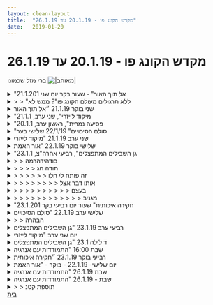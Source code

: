 ```yaml
---
layout: clean-layout
title:  "מקדש הקונג פו - 20.1.19 עד 26.1.19"
date:   2019-01-20
---
```

# מקדש הקונג פו - 20.1.19 עד 26.1.19 
ברי מזל שכמונו <img src="http://www.timg.co.il/tapuzForum/images/Emo99.gif" alt="|מאוהב|">

<details>
                    <summary>"אל תוך האור" - שעור בקר יום שני 21.1.201</summary>
                    שעת הגעה לנק&#39; המפגש: 6:30 – שעת סיום השיעור שלי: 7:55<br> מש&#39;: יואב, אינגריד, עומר (?) ועינב – מנחים: יואב, אינגריד<br> <br> הדגש האישי שלי לשיעור שלי: ליצור צלילות ובהירות, תוך רוגע ושלווה, נוכחות וערנות ושמחה.<br> <br> מיד עם הגעתי לנק&#39; המפגש, יואב, שכבר ישב שם, הנחה אותי להתחיל את השיעור שלי בעצמי. התחלתי במדיטציה קצרה בישיבה בעיניים עצומות, שם הגיע אלי המסר על הדגש שלי לשיעור זה.<br> לאחר מכן עברתי לעבודה גופנית עם תנועות קטנות ועדינות – אחרי יותר משבועיים כמעט ללא כל תרגול פיזי ולאחר התאוששות משפעת וסינוסיטיס. זה הרגיש נעים מאוד.<br> בעררך בשעה 6:40 (הערכה) יואב עבר לצד השני של הצומת כדי לאסוף את עומר (?) ועינב שבינתיים הגיעו והמתינו שם.<br> לאחר שחזר יחד איתם, הוא הכיר בינינו והנחה אותנו לעבור למקום השיעור תוך תשומת לב לגוף. בדרך עצרנו לשיתוף קצר.<br> התמקמנו בגן דובנוב והתחלנו בתרגילים פיזיים – דילוגים, חצי סיבוב וסיבוב שלם סביב עצמנו, כפיפות בטן, שכיבות סמיכה, מעברים משכיבה לעמידה, עם ובלי ידיים, ועוד. בזמן שכיבות הסמיכה ותרגילים אחרים שהצוואר מעורב בהם פתאום עוררו ב פחד גדול. התבוננתי בפחדים והבנתי, לאחר שנרגעתי, שעלי פשוט להיות בקשב רב מאוד ושזה משנה לגמרי את אופן ביצוע התרגילים למיניהם – בעבר נטיתי &quot;להתאבד על המשימה&quot; ויהי מה – וכיום המצב הזה איננו אופציה יותר. הצלחתי להשתחרר מהפחד הגדול ולעבור לאופן תרגול עם תשומת לב מרבית לגוף, ביחוד לצוואר. זה מרגיש קצת כמו להתחיל מחדש. <br> בסביבות השעה 7:20 יואב הנחה אותי להמשיך להנחות את השיעור שלי ושל עומר עד תומו, ללא תרגולים מעולם הקונג פו, ללא עבודה בזוגות, ללא עבודה פנימית. הנחיות אלה נראו לי תחילה מאתגרות במידת מה. <br> מתוך השיחה בין עינב לעומר הבנתי לראשונה שהם ככל הנראה זוג. <br> <br> לאחר שיואב הלך עם עינב למקום אחר, הרגשתי לרגע מאותגרת בעמידה במגבלות של יואב, אבל אז נזכרתי שזו רק תחושה ולא עובדה, כי אין לי כל קושי להנחות לפעילות פיזית.<br> עבדנו מעט על גמישות, תנועה עדינה בכל חלקי הגוף (למעט סיבובי ראש, שכרגע מעט מפחידים אותי בשל מצב הצוואר שלי), עמידה על רגל אחת, מתיחות – גם בעמידה וגם בישיבה על הקרקע. בתרגילי הגמישות השתדלתי במיוחד לדייק בהנחיות שלי כיוון שראיתי שתרגילים מסוימים שקלים עבורי נראים מאתגרים עובו עומר – דייקתי במובן שזה היה אמור לאפשר לו להתארגן בתוך גבולות התרגיל כך שהוא יוכל למצוא דרך לבצע אותו.<br> <br> חוויית ההנחיה של תלמיד מתחיל הייתה מרגשת ומפעימה, במובן מסוים – לראשונה מזה זמן רב חוויתי מקרוב תלמיד בשלב מאוד התחלתי של לימודי הקונג פו וזה הזכיר לי את ההתחלה שלי – שכבר קצת שכחתי. ריגש אותי לראות איזו דרך ארוכה עשיתי מאז, למרות שאני עדיין בשלב התחלתי למדי של הלימודים שלי. ראיתי גם כמה עוד יש לי ללמוד כדי להשתפר בהנחיית תלמידים מתחילים – זיהיתי תגובה של התלהבות יתר בסיטואציה שבה עומד מולי אדם שאין לו כל קני מידה כדי להעריך את הנחייתי, לעומת הנחיית תלמידים אחרים. זה לרגעים יצר תחושה של &quot;לעוף בוואקום&quot;, חווייה של מעין העדר גבולות שבו אני נוטה לפעמים לאבד את הבהירות לגבי הדרך שבחרתי לצעוד בה בתרגול. זוהי נקודה שהייתי רוצה להתקדם בה כי אני מזהה שהיא כובלת אותי בהתפתחות הכללית שלי. אולי זהו מקור האינרציה והפחד מעשייה שאני פוגשת מדי פעם.<br> <br> סיימתי את השיעור בשעה 7:55 כשהרגשתי ש&quot;נגמרים&quot; לי התרגילים בתוך המגבלות שקיבלתי להנחיה; השעה גם התאימה לי מאוד כדי להגיע בנחת לעבודה בתוך מגבלות הזמן של אותו יום (נקבעה לי ישביה בשעה 9:30).<br> נהניתי מאוד מהשיעור.
                  </details><details>
                    <summary>> > "ללא תרגולים מעולם הקונג פו"? ממש לא</summary>
                    <b>רק</b> תרגולים מעולם הקונג פו.<br> אולי בלי תרגולים מעולם אמנות הלחימה... <img src="http://www.timg.co.il/tapuzForum/images/Emo13.gif" alt=":-)"><br><br><table width='70%' cellpadding='0' cellspacing='0' bgcolor='#C6C7C6'><tr><td height='1'></td></tr></table><br><b>מדברים על מדיטציה:</b> <a href="http://forums.tapuz.co.il/meditation" target="_blank">http://forums.tapuz.co.il/meditation</a><br/><br/>לומדים את אמנות המדיטציה: <a href="http://www.ThePracticalMeditation.com" target="_blank" rel=nofollow>www.ThePracticalMeditation.com</a><br/>לומדים את אמנות היכולת: <a href="http://www.MagicalChanging.com" target="_blank" rel=nofollow>www.MagicalChanging.com</a>
                  </details><details>
                    <summary>שני בוקר 21.1.19 ״אל תוך האור</summary>
                    שעת הגעה 06:20<br> קיבלתי הנחיות מפורטות. עובר עליהן שוב, מוודא שאני זוכר. תנועה שגורמת לי לחימום. ישיבה והתבוננות. תוהה לעצמי אם כל המשתתפים יגיעו. אינגריד מצטרפת ואני מצרף אותה לשיעור, תוך עבודה חופשית. ובהמשך נועם ועינב.<br> 06:44 שינוי מיקום גינת דובנוב. תחושת גוף מיטיבה. עצירה לבדיקה עם עצמנו באיזו רמה אפשרנו לעצמנו לבצע. מזהה שאני בשלוש. שמח על הפורמט, (כולל העובדה שאני בתור מנחה) רואה שהוא מסייע לי במובנים מסוימים לחזור ליסודות. נחמד. <br> עבודה תנועתית וחיזוק של הגוף באיזור גינת השעשועים, נעים, מחמם. מנסה לודא שאני לא ״בורח״ לשאר המשתתפים. רואה שעינב לא לגמרי איתנו. <br> מציץ בשעון ורואה שחלפה כמעט חצי שעה 07:13. מעביר לאינגריד את ההנחיות להמשך השיעור שלה ושל נועם. (פרח מזכרוני החלק הנחמד של לדמיין את זה קודם, רק אחרי שסיימתי להעביר לאינגריד את ההנחיות נזכרתי בזה)<br> שינוי מיקום עם עינב לגינת אריסון. הליכה נינוחה. עבודה על תנועות. פורמה ראשונה ופרשנות אישית של כל אחד מאיתנו על התנועות. הפסקת שירותים.<br> שיחה חופשית עם עינב על קולות פנימיים. עלה מתוכי תרגיל חביב של רב שיח עם כמה דוברים פנימיים. כל אחד עם השקפת עולם וגישה שונה. היתה שיחה מעניינת ומקדמת (עבורי ואני מקווה שגם עבור עינב)<br> סיום השיעור שלה בשעה 08:14<br> המשך עבודה בגינה. סן סואן בשמש הנעימה ולאחר מכן מדיטציה מיטיבה. סיום שיעור 08:28
                  </details><details>
                    <summary>"מיקוד לייזרי", שני ערב, 21.1.1</summary>
                    הגעה ב19:25.<br> תחילת שיעור מתישהו סביב 20:00.<br> סיום שיעור מתישהו סביב 22:00.<br> <br> משחקים חביבים למדי שאסא מנחה. אני עם ריב. אסא עם נדב.<br> <br> מדיטציה בה שמנו לב למרחב.<br> <br> בתחילת השיעור הייתי במצב כזה של אין לי ממש כוח. אז נענתי להנחיות (שכללו תנועות) ועדיין נשארתי נאמן לעצמי. ניסיתי ללמוד ותוך כדי לתת מקום לחלק בי שלא ממש רוצה לעשות מה שאומרים לו.<br> <br> יצא לי סיכום מתומצת. אני גם מרגיש שהשיעור הזה שלי היה קצת מוזר יחסית לזמן האחרון.
                  </details><details>
                    <summary>"פסיעה נמרית", ראשון ערב, 20.1.1</summary>
                    התחלתי את השיעור שלי ב-19:30. נכחו: בועז, בעז, דרור, יניב וריב.<br> <br> כמה מהעבודות שהיו בו:<br> <br> הליכה למיקום חדש כגוף אחד, אף אחד לא מוביל ואף אחד לא נגרר. מנסים להגיע למקום המואר/מתאים ביותר לעבור בו את המשך השיעור, ללא תקשורת מילולית בעניין.<br> באופן דומה מתחילים ביצירה של המשך השיעור, במשותף.<br> תרגול תנועתי עם מספר מצפנים שמנחים אותנו, ביניהם הנאה והקשבה לגוף (?).<br> <br> קרב רגליים מתחת גובה מתניים, אחד צופה מהצד וכל אחד יכול להגיד &#39;עבור&#39; ולשנות את החלוקה.<br> עבודת ידיים בזוגות. אחד עם כפפות ואחד בלי, בכל זוג.<br> קרב סימונים מלא, ללא כפפות. אופציה לעצור ולתת טיפים לאחרים. בשלב מסוים עלה בי תסכול וכאב רגשי שהשפיע על ההתנהלות שלי בהמשך השיעור.<br> <br> תרגולים שונים הקשורים במבנים:<br> בזוגות - אחד עומד בתנוחה קרבית כלשהי, הפרטנר מסמן עליו 20 סימונים בכל סבב, והראשון מנסה להתגונן. ואז מחליפים תפקידים.<br> בזוג ושלשה, אחד יוצר מבנה לחימתי כלשהו, האחרים מנסים להוציא אותו מהמבנה.<br> שיתופים על מבנים בחיים שתומכים בנו ומחזקים אותנו.<br> השיעור הוא גם מבנה, יש בו שלבים שונים, שכל אחד מהם מרגיש שונה. לנסות לשדרג את החלק הנוכחי של השיעור.<br> <br> עבודה חופשית עד סיום עצמאי של השיעור:<br> תרגילי גמישות<br> שיתוף/היעזרות בריב לגבי עניין מסויים שמעסיק אותי.<br> מדיטציה לסגירת השיעור שלי.<br> <br> סיום בערך ב22:10<br>
                  </details><details>
                    <summary>"סולם הסיכויים" 22/1/19 שלישי בער</summary>
                    התחלת אימון בחימום עדין <br> הנחיה לעצמי וליובל , ובהמשך ירון&nbsp;&nbsp;הצטרף <br> מוקד ההנחיות חיבור של הגוף לקרקע דרך כפות הרגליים<br> הליכה והתבוננות בהליכה ובחיבור לקרקע , תחילה חופשית, אחכ דרך הליכות קונג פו (ראשונה ושניה)<br> דחיפות - חיבור לקרקע בזמן הדחיפה, טכניקות דחיפה .<br> הליכה והתבוננות בהליכה ובחיבור לקרקע<br> בעיטות באוויר (כמו מספרת) והתבוננות בחיבור ובניתוק מהקרקע .<br> טכניקה הכוללת צעד והסטה . <br> טכניקות הכוללות צעד הסטה וחבטה <br> סיום בעבודה פנימית עם התבוננות בגוף ובחיבור לקרקע ברגעים שונים ביום. <br> <br> שיחה עם בן על ההדרכה משך האימון.<br> עד כמה לכוון את עצמי ... כמה להתערב וכמה להיות נינוח. <br> <br>
                  </details><details>
                    <summary>שני ערב 21.1.19 "מיקוד לייזרי</summary>
                    בשיעור: ריב, נדב, ישי, אסא, מיכל ושיר. עבודה בעיקר עם ריב וישי ונדב.<br> הגעה באיחור. אינני בטוח בדיוק באיזו שעה. אולי רבע לשמונה? מיד נאספתי על ידי ריב לתוך העבודה.&nbsp;&nbsp;<br> <br> האוויר כחומר<br> עבודה בזוגות. סידרה של עבודות מתחלפות. פיזיות, רגשיות, מילוליות, תנועתיות. <br> לנסות לגעת ולא להינגע בחלקים שונים של הגוף. כן לא שחור לבן. חיקוי תנועתי. שולט ונשלט.<br> <br> להתרחב. כמו להינמס אל תוך עצמי.<br> נאמנות למתפתח - מה אני מעדיף על פני מה?<br> ליישם כוונה בוגרת על דברים<br> השער הפנימי - הותרת עקבות כמו נמלה שמותירה עקבות בחול. צעד אחר צעד. היכולת לעשות לבד, ללמוד לבד. היכולת לקבל עזרה ולהשתמש בה. <br> הכוונה להשתנות בעזרת הדברים. כך שבסופו של השיעור, או בימים שאחריו, אינני אותו אדם שהגיע אליו. <br> <br> התבוננות - <br> איחור חריג ומשונה. בדיוק כשעלה לאחרונה הנושא של הרמטיות. <br> העניין של כוונה בוגרת ממש משנה דברים. כוונה בוגרת זו כותרת שיכולה להיות מעט מטעה. מדובר על היכולת לקחת אחריות נינוחה על משהו. כמו נגר שניגש לבנות כיסא. כמו כשאני בונה אתר בשביל לקוח. משהו שלוקח בחשבון את הזמן, האתגרים, ההתנגדות וכן הלאה ונערך לדאוג לכך שהדבר יקרה.<br> עניין השער בפנימי עדיין לא כל כך צלול עבורי.<br> <br> סיום השיעור בסביבות 22:30<br> היה מצויין. תודה!!
                  </details><details>
                    <summary>שלישי בוקר 22.1.19 "אור האמת</summary>
                    במיני סטודיו, עם ליעוז<br> תחילת השיעור שלי בעשרה לתשע<br> <br> 3 עבודות ראויות לציון.<br> הקדשת השיעור, לא משנה מה יהיה בו, לשדרוג ההתנהלות ביום יום והקונג פו שלנו. כמו פעימה קסומה שמסדרת דברים ומכניסה בהם הרמוניה גבוהה יותר.<br> כעשרים דקות של עבודת ידיים מהירה בזוגות, במטרה בין היתר לשפר את הנשימה. הראייה נפתחת. נעים מאוד. מאתגר בדיוק במידה הנכונה. <br> שיפור הפורמות שלנו, בתורות מדריכים את השני. מחזיקים את המטרה של אמן פורמות משובח. <br> <br> התבוננות נוספת - <br> מעומעם לי מה שעשיתי לפני שליעוז הגיע. אינני זוכר זאת היטב. עבדתי על אגרוף ארוך, עשיתי מדיטציות ממשפחת ה-4. <br> חלק מההנחיות היו יכולות לקבל יותר קשב. קסמה לי מאוד הפעימה הקסומה שהרגשתי כאשר התבוננתי על השיעור הזה לראשונה, בעקות מייל הבדיקה. והדימוי/הרגשה הזה/זו הפכו למצפן העיקרי שלי עבורו. במיוחד שתי שורות: <br> <br> 1. כאשר ליעוז יגיע, הוא יצטרף ויעזור בכך לאסא.<br> 2. המשימה העיקרית של שניכם היא לשפר את תנועתכם בחצר הפנימית של מקדש הקונג פו.<br> <br> שני הדברים הללו אמנם קרו. אולם לא באופן שהן, ובמיוחד השנייה, קיבלו מעמד של כוכב הצפון של השיעור. <br> <br> שיעור מעולה, תודה!!<br> הסתיים בשעה 11 וחמישה.
                  </details><details>
                    <summary>"גן השבילים המתפצלים", רביעי אחרה"צ, 23.1.1</summary>
                    הגעתי ב16:20 לנקודת המפגש.<br> עשיתי כל מיני תרגילים פיזיים ופנימיים. זכור לי שהיה לי נעים.<br> בן הגיע ושאל אותי מתי השיעור שלי יתחיל. עניתי שהוא כבר התחיל. השיחה על זה גרמה לי לתהות קצת לגבי זה, אולי הוא לא התחיל? איך יודעים?<br> <br> בן התחיל ללמד אותי את הפורמה שנקראת חמשת החיות (זה אחד השמות שלה). למדתי את 9 התנועות הראשונות מבין 18 התנועות.<br> זה היה כיף. ועוד כל מיני תחושות.<br> <br> קרן גם הייתה ולמדה גם חלק מהפורמה.<br> <br> אחר כך בן מדבר על מקור הקונגפו שאנחנו לומדים. או האגדה לגביו. מסופר על מנזר בסין שאליו הגיע אחד בודהי דאהרמה (לא יודע אם כך כותבים את שמו), היה זה מנזר בשם מנזר שאולין. הם שמו לב שתוך כדי העבודה הפנימית הם נרדמים, והוא פיתח שיטה שתעזור לשמור על ערנות תוך כדי התרגול. מתוך כך התפתחו כמה אמנויות: 1. אמנות היצירה\המצאה\יכולת, 2. אמנות התנועה, הריפוי והבריאות, ו-3. אמנות הלחימה. <br> ככה כרגע בחרתי לנסח את מה שזכור לי ממה שבן אמר.<br> <br> אחר כך זמן חופשי לי ולקרן להתעסק עם מה שבא לנו ממה שלמדנו בקונגפו עד היום.<br> בתחילת הזמן הזה חוויתי שליליות\גוף כאב, אז החלטתי להתעסק עם זה קצת. בעיקר שמתי לב ונתתי לזה רשות להיות.<br> אחר כך החלטתי לעשות מעשה, והזמנתי את קרן לעבודה משותפת, החלטה שהתגלתה כטובה.<br> אני וקרן עושים תרגילי זוגות, תוך כדי העבודה הזאת אני נזכר לעיתים להציב לעצמי מטרה. דוגמה למטרה כזאת שהצבתי הייתה להיות קשוב לעצמי\לגוף שלי תוך כדי הקשב לקרן.<br> <br> אני וקרן מציגים זה לזה את מה שלמדנו עד עתה מהפורמה &quot;חמשת החיות&quot;.<br> אחר כך עושים ברכה לסיום השיעור. (הראתי לה את מה שאני יודע מהברכה).<br> <br> סיום רשמי ב19:04.
                  </details><details>
                    <summary>> > בודהידהרמה</summary>
                    <a href=https://he.wikipedia.org/wiki/%d7%91%d7%95%d7%93%d7%94%d7%99%d7%93%d7%94%d7%a8%d7%9e%d7%94 target=_blank style=color:blue>בודהידהרמה</a> (ויקיפדיה)<br> <br> <br> העשרה:<br> חורחה מדבר על בודהידרמה (במשך כמה דקות, השאר הקדמה כללית ללאו חו. צילמתי בסדנה שהתקיימה ב2014)<br> ראה: &quot;כתובות אינטרנט נלוות&quot;.<br><br><br><font color='maroon'>כתובות אינטרנט נלוות:</font><br><a href='https://www.youtube.com/watch?v=__6LveGkovM&feature=youtu.be&t=287' target='_blank'>חורחה מדבר על בודהידרמה</a>
                  </details><details>
                    <summary>> > > > תודה חג</summary>
                    רציתי גם לשים פרח בנושא, ומשום מה לאחרונה אני לא יכול להוסיף סמיילים וסימנים, לא לנושא ולא לתוכן. מוזר.
                  </details><details>
                    <summary>> > > > > > זה פותח לי חלו</summary>
                    אותו חלון שנפתח עם סמיילים וסימנים, רק שכתוב בו את זה: <br> <br> &quot;The requested URL was rejected. Please consult with your administrator.<br> <br> Your support ID is: 17950637619716613064&quot;
                  </details><details>
                    <summary>> > > > > > > > אותו דבר אצל</summary>
                    אם מישהו יודע איך לפתור את הבעיה הזאת אשמח. קורה לי גם בכרום וגם בפיירפוקס.<br> <br> את הפרח עשיתי על ידי העתק הדבק מהודעה אחרת.
                  </details><details>
                    <summary>> > > > > > > > > > בעצם</summary>
                    את הפרח עשיתי על ידי ניחוש: כתבתי פרח בתוך קו ניצב ועשיתי תצוגה מקדימה כדי לוודא שזה עושה פרח. כזה: |...פרח...| (הורד<br> את שלש הנקודות לפני ואחרי &quot;פרח&quot; וזה יעשה פרח <img src="http://www.timg.co.il/tapuzForum/images/Emo39.gif" alt="|פרח|">
                  </details><details>
                    <summary>> > > > > > > > > > > > מגניב</summary>
                    תודה.
                  </details><details>
                    <summary>"חקירה איכותית" שעור יום רביעי בקר 23.1.201</summary>
                    שעת הגעה לנק&#39; המפגש: 6:25 – סיום: 8:10<br> משת&#39;: אינגריד, תרצה, יואב – מנחה: יואב<br> <br> הצלחתי להקדים ב-5 ד&#39; את זמן ההגעה שלי לנק&#39; המפגש (השאיפה שלי הייתה להגיע לשם בשעה 6:15). מיד אחרי שהגעתי לחנות את רכבי ליד בית אריאלה, ראיתי את יואב ואת תרצה מגיעים ברכבם בזה אחר זה – היה משעשע.<br> <br> התחלתי את השיעור שלי בתנועות גופניות קטנות ונעימות, תוך התבוננות במה שמבקש להגיע אלי. בסופו של דבר עלה רגש בלתי נעים; הצלחתי להתבונן בו ולהימנע מהתגובה האוטומטית שלי (לשים בצד ולהתעלם); היה מאתגר אך הצלחתי. זה לא גרם לרגש הבלתי נעים להיעלם אך צמצם את אחיזתו בי והגבולות שלו נהיו בורים יותר. לאט לאט הוא המיר את צורתו לאנרגיה של חום וחיוניות.<br> <br> יואב התחיל את השיעור שלנו. צעדנו יחד כשכל אחד בוחר לעצמו עבודה מיטיבה – המשכתי להתבונן ברגש הלא נעים (שבינתיים אי נעימותו כבר נחלשה מאוד); תוך כדי כך גם זיהיתי את ההדים של הרגש הזה במקומות שונים בחיי, היה מעניין. יואב הוביל אותנו ללונדון מיניסטור. <br> שם הוא הנחה אותנו לתרגולים פיזיים עדינים. כעת בחרתי להתמקד במצב העורף שלי ולחקור אותו, כולל גם הרגשות הלא נעימים שמתלווים למצב הזה. למעשה עצם החקירה של תנועות העורף שלי ומגבלותיו מעלה רגשות לא נעימים. <br> לאחר זמן מה יואב הנחה את תרצה להעביר לנו תרגול לפי בחירתה. היה נעים ומעניין. המשכתי תוך כדי כך לעקוב אחרי העורף שלי – למעשה אני מתחילה לעשות איתו הכירות מעמיקה; תוך כדי חקירה זו אני מגיעה מדי פעם למצב שבו אני צריכה לבלום את הפחד שעולה מכך, על תסריטי האימה שה&quot;מיינד&quot; שלי מריץ מדי פעם (פחד משיתוק וכל מיני אסונות אפשריים). אני נעה כל הזמן בין הפחדים העמוקים לבין חלק אחר בי שמתקומם ואומר &quot;לא אתן למצב הזה לשתק אותי&quot; ושמוכן לבצע תרגילים למרות הכל ואף על פי כן ללא התחשבות בשום דבר, כל עוד הגוף מאפשר כרגע.<br> <br> מאוחר יותר יואב הנחה אותי להעביר תרגול פנימי, לא גופני. לרגע חשתי מאותגרת, אבל תוך כמה שניות עלו לי כמה וכמה רעיונות נחמדים: התחלנו בלהתבונן ברגש או תחושה בולטים ובלתי נעימים, מבלי לשפוט, ולנשום לתוך זה בשלווה; לאחר זמן מה התבקשנו לשפוך אור לבן על הרגש/ תחושה ולהתבונן ב&quot;ריאקציה&quot; שנוצרת מהאור, לאחר מכן נתנו לאור הלבן להתפשט בכל הגוף. <br> בתרגיל הזה צללתי לתוך עומקים שלא היכרתי, היה לי מעניין ומעשיר. <br> <br> יואב המשיך להנחות אותנו לתרגילים גופניים עדינים, תוך חקירת הגוף.<br> לאחר זמן מה יואב ביקש מתרצה שתנחה אותנו – נדמה לי בתרגילים מעולם היוגה (לא בטוחה לגמרי).<br> מאוחר יותר הוא ביקש ממני להנחות אותנו בתרגילים מעולם הבריאות – זה הרגיש לי הרבה יותר נגיש וממש נהניתי; הרגשתי יותר חופשיה מאי פעם, מאוד נהניתי מהחופש הזה.<br> <br> יצאתי מהשיעור עם תחושה מעט מוזרה בראש ובעורף, שהתפוגגה די מהר. תחושה לא ממש נעימה, של ערפול. אבל בהשמך היום הרגשתי חדה ומפוקסת, נינוחה וזורמת אפילו יותר מהרגיל.<br> היה מעולה. תפור עלי &quot;בול&quot;.<br>
                  </details><details>
                    <summary>שלישי ערב 22.1.19 "סולם הסיכויים</summary>
                    תרגיל: להעמיק את האפשרות לא להיות מושפעים לרעה מאחרים, ולא להשפיע לרעה<br> על אחרים. אפשר להיעשות מודע יותר למרחבים השונים שהם בני האדם האלה.<br> <br> רגישות לשיפור הכי קטן זו טכניקה אדירה שעל ידה שיפורים אלו מתרחבים ומתעצמים. זה היה<br> לי חזק, בשיעור הזה.<br> <br> כשאני מתרגל גם תרגיל כזה, אני יכול לעשות אותו עם כול כולי, להרגיש את זה בגוף, באנרגיה שלי.<br> <br> אחר כך אני וסיגל עושים את זה האחד מול השני תוך כדי שיחה.<br> <br> אחר כך, מוצעת האפשרות לעשות את זה מול העולם כולו.<br> <br> סיגל מנחה אותי ואותה:<br> <br> נשימה - לתת לה להגיע אל איברים שזקוקים אליה, הנשימה נפתחת לא רק קדימה ואחורה אלא גם לצדדים. <br> יש איברים שזקוקים לזה. בהחלט הרגשתי את זה וזה היה לי משמעותי ונעים מאד.<br> <br> הרפיה של העיניים. הרפיה של השמיעה - לתת לדברים להגיע אליי. אלו התחברו לי יחד<br> עם מתן האפשרות לנשימה להגיע, וביחד, זה היה לי משמעותי ונעים מאד.<br> <br> התמודדויות בשיעור: מתח, עצבנות, כאב רגשי. נסיון לעבוד נכון יותר, רגוע יותר. לאפשר<br> לעצמי לראות מה השיעור שלי בכל רגע, להרגיש מה השיעור שלי. התמודדות גם עם שאלות כמו<br> &quot;האם היה שווה לי להתאמץ להגיע?&quot; &quot;מה למדתי היום?&quot;<br> <br> אני נזכר, שבמהלך השיעור, חוויתי כאב רגשי כלשהוא והתחלתי להתייחס אליו ולעבוד איתו<br> יפה. ברגע אחד תפסתי את עצמי, ראיתי את עצמי ושאלתי האם אני עושה יותר מדי?<br> האם אני יכול פשוט להניח להתעסקות ב&quot;ריפוי&quot; ופשוט להיות מסוגל להמשיך בשיעור<br> שאני מסוגל לעבור עכשיו? זה מעין &quot;ריפרש&quot; שכזה. התקבעתי על נושא מסויים… <br> ואז… F5. ריפרש. האם יש בעוצמתי המודעת אפשרות להניח לָדבר, להניח<br> לאינרציה שנוצרה ושאולי נבלעתי בתוכה... ואשכרה פשוט להמשיך לעבוד <br> על משהו אחר שחשוב - לעוף על התרגילים הניתנים לי בשיעור? <br> התשובה באותו רגע הייתה שכן. וזהו רגע של גילוי, רגע של בהירות.<br> <br> במהלך העבודה לפני השיעור הרשמי וגם אולי בעקבות השיעור שלי התחדדה בי ההבנה ש&quot;ריפוי&quot;<br> אינו דבר סימפטומתי, אלא פשוט תיקון של הכל, של כל ההתייחסות כולה. למשל, אם יש בי <br> כאב רגשי ואני נחרד ונבהל לשבת ולקבל את זה, להרגיש את זה ולהסכים לזה להיות (שאלו<br> דברים טובים בהחלט וזו לכשעצמה עבודה ברמה גבוהה) אבל יש יותר מזה - איך אני ניגש...?<br> איך אני מדבר לעצמי? איך אני מורה לעצמי לגשת אליי...? בבהלה? או שאפשר גם בעדינות?<br> בתחושה שיש בעיה שצריך לתקן ושאם &quot;אעבוד על עצמי מספיק&quot; זה ייפתר, או פיתוח<br> גישה שהכל בסדר עכשיו, קודם כל, שאני מחבק אותי, ושזכותי להיות רגיש יותר לעצמי<br> ולדרך הטיפול בי, הרמונית יותר... כך שכל המערכת שלי עובדת נכון... וכשזה קורה, <br> זו הבראה ברמה גבוהה יותר. רמה גבוהה יותר של הבנה, תיקון, והיערכות נכונה.<br> <br> הגעתי לנקודת המפגש בסביבות 20:30 והתחלתי לתרגל עם עצמי דברים שקשורים למודעות<br> וריפוי.<br> <br> השיעור הרשמי התחיל ב21:00 והסתיים ב22:00<br> <br> נוכחים: חגי, בן, אורי, יובל, סיגל, ירון.<br> <br> <br>
                  </details><details>
                    <summary>> > הבהרה</summary>
                    &quot;אחר כך אני וסיגל עושים את זה האחד מול השני תוך כדי שיחה.<br> <br> אחר כך, מוצעת האפשרות לעשות את זה מול העולם כולו&quot; - <br> <br> הכוונה היא שאת התרגיל הזה של לא להיות מושפע לרעה האחד מהשני, ולא להשפיע לרעה, אנחנו <br> עושים האחד עם השניה בסביבה של שיחה חופשית.<br> <br> זו הזדמנות טובה לכתוב לעצמי שכדאי לי לקרוא ביתר תשומת לב את מה שאני<br> שולח ליומן השיעורים לפני שאני לוחץ על &quot;שלח&quot;. ולא שלא קראתי ולא<br> שלא ראיתי שאין שם בהירות: ראיתי את זה ופשוט הייתי &quot;ראש קטן&quot;, משהו בי <br> שכנע אותי שאפשר להבין את זה ו&quot;שמי שירצה יבין&quot;. בקריאה שניה,<br> זה היה נראה לי לא ברור אפילו למי שיודע לקרוא היטב, שצריך ללכת<br> אחורה בטקסט כדי להבין על מה אני מדבר ולהעריך שאני מדבר על העבודה<br> ההיא. הרי אפשר היה אולי להניח שאני מדבר על &quot;להיעשות מודע למרחבים השונים שהם בני האדם האלה&quot;,<br> או תרגול של רגישות לשיפורים הכי קטנים.... <br> <br> וגם פה צריך הבהרה - שני התוספות הללו מתייחסות לאותו תרגול של &quot;השפעה על אחרים&quot;. נעשה מודע למרחבים השונים שלהם...<br> לא משפיע שם לרעה ולא מושפע... ותוספת של רגישות לשיפורים הכי קטנים כטכניקה להעצמת הלמידה. הכל במסגרת אותו התרגול.
                  </details><details>
                    <summary>רביעי ערב 23.1.19 "גן השבילים המתפצלים</summary>
                    מגיע לנקודת המפגש בסביבות 18:30. מתחיל להתיישב עם עצמי בעבודה בסביבות השעה 19:00.<br> השיעור הרשמי שלי מתחיל בסביבות 19:30.<br> <br> עושים כל מיני תרגילים האחד עם השני. אני לא מתחבר. אני עסוק בעצמי ובשיעור שנראה לי יותר<br> אמיתי עבורי: להצליח להירגע ולעבוד עם דברים פנימיים, וגם לעשות את התרגילים שניתנים לי חיצונית. <br> <br> הגיעו זמנים מסויימים שהרגשתי שאין מצב… אני לא מתחבר למה שנותנים לי. מה זה שייך עכשיו בכלל?<br> בשלב מסויים אני פשוט מודיע שאני פורש מעבודה עם אחרים. לא החלטתי את זה מיד, אלא חשבתי על זה,<br> יצאתי מעצמי והשקפתי על זה ונכנסתי לעצמי לראות אם אני באמת רוצה לפרוש או שכדאי להתאמץ פה עוד קצת. .<br> הגעתי למסקנה שהישארות פירושה פשוט להציק לעצמי ושאני לא רואה דרך או סיבה להמשיך להציק לעצמי כשאני <br> רוצה דבר אחד, וקורה לי משהו אחר שאני לא מצליח לקשר אותו למה שאני רוצה (ואפילו בתור &quot;אתגר&quot; - לנסות לשלב<br> בין זה לבין העבודה הפנימית כמו שהתכוונתי לעשות מלכתחילה) <br> <br> בכל זאת, ממשיך בשיעור הרשמי. הולך הצידה, עובד… וזמן קצר לאחר מכן חוזר בחזרה לעבודה עם השאר. משתף פעולה, וזה סבבה.<br> <br> במהלך השיעור מנסה שוב ושוב להיות בקשב נינוח, פתוח, רגיש. לקבל מעצמי הנחיות עדינות. לשים<br> לב מה השיעור שלי באותו רגע. לא להיבלע, לא להיות מקובע. ריפרש. ריפרש. כמו שעושים בדפדפן. F5.<br> אולי השיעור שלי השתנה? אולי באפשרותי לקבל עכשיו יותר לעומק, יותר לרוחב? ריפרש. זה באמת טוב.<br> <br> במהלך שיחה בשיעור, מעלה את זה שיש לי התמודדות עם עשיה ביומיום. רוצה לעשות משהו קבוע, <br> משמעותי, משהו שימלא את יומי. שרוצה להשתפר בניהול היממה שלי. בניהול עצמי.<br> <br> השיעור הסתיים ב22:10<br> <br> נוכחים: ריב, בועז, חגי, נועה, אליאור, שמואל.<br>
                  </details><details>
                    <summary>יום שני ערב "מיקוד לייזרי</summary>
                    הגעתי לאימון בכיכר אתרים באיחור, לא היו אנשים בכיכר. התחלתי את השיעור בישיבה&nbsp;&nbsp;על הספסל עץ בדממה, עצמתי עניים&nbsp;&nbsp;מספר דקות&nbsp;&nbsp;והרגשתי את הביטחון. המשכתי לשבת בשקט ובעניים עצומות עד שהתחלתי להרגיש חוסר נוחות וקצת&nbsp;&nbsp;אי בטחון וידעתי שזה הזמן להתחיל לצעוד למקום&nbsp;&nbsp;אחר. ירדתי מהכיכר לכיוון גן ברחוב ארנון. הלכתי בניחותא, הרגשתי את מגע הרגליים בקרקע ולאחר מכן עצמתי עיניים וניסיתי להמשיך ללכת עם עיניים עצומות, כשההנחיה היתה &quot;להרגיש בטוח&quot;. כאשר לא הרגשתי בטוח פקחתי עיניים. התחלתי לקלוט עצמים, בהתחלה זה היה צל, אחר כך זו הייתה התחושה שהנה אני מרגישה עצם על ידי, פקחתי עיניים ואכן היה אוטו/ עמוד/ אופניים ועוד כהנה וכהנה. כך הגעתי לפארק בארנון ונהניתי מהעצים – עמדתי מתחת לעץ ותיק והרגשתי את העצמה שלו. אחר כך המשכתי עם העיניים העצומות ברחוב רופין, העמקתי בתחושות, הרגשתי יותר בחושים את העצמים, הריחות, הצללים, ההרגשה בגוף והביטחון. הרגשתי בטוח גם כשהייתי על הדרך עם עיניים עצומות כשלא הרגשתי ביטחון, פקחתי את העיניים. הגעתי לגן פינצי, התנדנדתי על הערסל, התענגתי מהתחושות של הרגע. היה מושלם. נהנתי כל כך מהשיעור לבד עם עצמי, כל כך נהניתי מעצמי. קמתי מהערסל ועשיתי מתיחות. אחר כך המשכתי לפורמה ראשונה. סיימתי את השיעור.<br> משך השיעור- שעה<br> ערכים- הנאה משיעור לבד, עונג, בטחון, <br>
                  </details><details>
                    <summary>ד לילה 23.1 "גן השבילים המתפצלים</summary>
                    שיעור בהשתתפות ירון, נדב, שיר ואסא<br> שהחל עבורי בסביבות רבע לתשע והסתיים ב-23:24.<br> <br> בחלק הראשון של השיעור התמקמתי בקרבת השיעור של שמונה והתחלתי לעבוד. <br> העבודה שלי בחלק זה כללה מספר אלמנטים - <br> הראשון: מעבר על המטרות שלי + בהירות וצלילות של הנחיות. לוודא שההנחיה בהירה וחיה בתוכי מרגע לרגע. <br> השני: התרחבות והתרווחות בתוכי ושל גופי ותוך כדי תנועה. מעין הרגשה של גוף שיש בו הרבה חלל.<br> השלישי: התמרה איטית וסבלנית כמו טיפות שלאט לאט מכרסמות באבן ומשנות אותה. <br> הרביעי: פתיחה ועבודה של ועם פורמת אגרוף ארוך<br> החמישי: שיפור עמידת הידיים שלי<br> <br> מספר דקות לאחר שנדב הגיע, הוא נאסף אל תוך השיעור. כמה דקות אחריו מגיע ירון ואחר כך גם שיר. כשכולם מגיעים, אנחנו עושים ברכה לפתיחת החלק המשותף שלנו ועולים על השבילים החומים בתחתית גן העיר. הדמיון שחי בי כשאני עושה זאת הוא של מין מנזר מיוחד שבנוי שבילים שבילים כאלה. מסביבם תהומות, או מים. ובו עצמו שוררת אנרגיה גבוהה ומצוינת. <br> <br> מתוך השיעור המשותף:<br> עבודה רבה על ריכוך, הרפיה, עידון, מנוחה, חופש. <br> <br> מספר מיני-סדנאות:<br> הזזות - אנו מקבלים את ההנחיה לעבוד ללא כוח. לנסות להזיז בעדינות, רק על ידי מניפולציה נכונה של הגוף. <br> עבודת הרפיה - אחד מרפה את הגוף, והשני מניע אותו בכל מיני צורות.<br> עבודת הרפיה 2 - אחד מרפה את הגוף ושלושת האחרים מניעים אותו במרחב. <br> עבודת הרפיה 3 - הכנסת ההרפיה לתוך פעילות פיזית. במקרה הזה - ריצה עדינה.<br> גמישות וסיפורים - מותחים את הגוף בהנאה ובסבלנות, להיות בבית בתוך התנוחות השונות, למתוח אותו כמו שקמים בבוקר ומותחים את הגוף, מיקוד בהנאה הרבה שיש לגוף מלהתמתח. תוך כדי כך, מספרים סיפור קצר. בתורי סיפרתי את הסיפור של בודהידהרמה. <br> עם כרית - בסבב חובטים 10 חבטות אגרוף בכרית. <br> <br> בין לבין ישנם מקטעים שבהם אנו מטיילים להנאתנו בשבילים. לעתים בליווי הנחיה, לעתים בלי. <br> <br> היה שיעור מצויין, רך, זוהר שכזה. <br> תודה!!!<br> <br>
                  </details><details>
                    <summary>שבת 16:00 "התמודדות עם אנרגיה</summary>
                    <br> א) יש לי כאבים בגוף לעיתים מול מחשב - &quot;משימה&quot; מול מחשב מעוררת אצלי בעסה פנימית לעיתים קרובות.<br> ב) אני מרגיש שאני מפיק מעט מאד ערך מכתיבה ביומן השיעורים.<br> ג) שיחה מועילה עם עומרי על נושאים שונים -<br> על יומן השיעורים, התעמלות, עצבים, למידה נכונה, השתפרות,<br> להרגיש את הגוף, את כדור הארץ, את הפלנטה, בו זמנית אותי ואת הפלנטה.<br> (הייתי יחסית לא מרוכז, ועם זאת נכנסתי לזה בשלב מסוים והיה לזה השפעה חזקה בדקות שאחרי סיום ההנחיה, בעיקר תפס אותי הקטע של בו זמנית להרגיש את הפלנטה שהיא אני ואת הפלנטה שמחוצה לי)<br> <br> מחשבה לגבי ביצוע טכני לעומת פנימי -<br> האם יש טעם לבצע משימה שאני לא מרגיש רצון לבצע?<br> סוגי תלמידים מהדמיון: (2 מתוך כמובן הרבה אפשריים)<br> תלמיד שמרוקן את הספל, נותן אמון מלא במדריך, עושה מה שאומרים גם אם לא מרגיש שזה מועיל לו.<br> תלמיד &quot;מרדן&quot; - מסרב לעשות משהו שהוא לא מרגיש שמועיל לו, אולי אפילו חש צורך לבטא את התסכול שלו, ולנסות לשנות את המורה/המסגרת החיצונית.<br> והנה עלה לי עוד אחד - שילוב בריא, מכיל התעקשות לפעול בצורה שנחווית כבעלת ערך (מבפנים), ולצד זאת עבודה בתוך גבולות המסגרת החיצונית.<br> (כמו למשל הודעה זו שמבחינתי מכילה אלמנטים של &quot;חוצפה&quot; של התלמיד המרדן, וגם אלמנטים של הצייתן, וגם של האינטגרטיבי שאשכרה מנסה!)<br> <br> <br>
                  </details><details>
                    <summary>רביעי בוקר 23.1.19 ״חקירה איכותית</summary>
                    שעת הגעה 06:30 משתתפות: אינגריד, תרצה<br> היה נחמד לראות איך כולנו הגענו כמעט סימולטנית על השניה. מין תיאום נדיר כזה.<br> תחילת שיעור משותף 06:40 לערך. שינוי מיקום ללונדון מיניסטור. התלבטתי מעט לגבי המיקום. היה בוקר יפה אך עם זאת קר. העדפתי שהקור לא יהיה האתגר העיקרי בשיעור היום. <br> דברים שהגיעו אליי השיעור:<br> הקשבה עדינה, מעבר לדיבור הפנימי שלי. לחצות את הדיבור הפנימי להקשבה פנימית יותר. לא מילולית.<br> המורכבות האינסופית של הגוף על כל חלקיו. כלי נפלא שאפשר לפרוט עליו באינספור צורות. <br> לחיצות על שורש כף היד, איזור גשר האף וארובות העיניים שעוררו תחושות מעניינות<br> עיסוי לאיזור המרפקים והצלעות<br> סיבובי ידיים במעגל בשילוב עבודת נשימה ותנועת אגן נינוחה<br> עבודה משובחת עבורי עם אור לבן<br> מתיחות נעימות כלפי מעלה תוך הורדת כתפיים למטה, <br> להתחבר לרגש וממנו לצאת לתנועה חופשית<br> עבודה הרמונית עם הפרטנריות - באופן מקסים, העבודות נעו בין כולנו באופן חסר חיכוך, כמעט ללא צורך בהנחיה חיצונית.<br> הנחיה שעבדה היטב היום - אם בספק, להיטיב עם עצמי (עצמך) ומשם להתקדם. הביא לסדרה של עבודות משובחות.<br> סיום שיעור 08:10
                  </details><details>
                    <summary>יום שלישי- 22.1.19 - בוקר - "אור האמת</summary>
                    שיעורי התחיל בשעה עשר לערך וארך כשעה וקצת אם אני זוכר נכון.<br> <br> במיני סטודיו הכיפי של אסא, דברים מסוימים שהיו:<br> <br> עבודת ידיים כאשר עומדים אחד מול השני במרחק שמאפשר הגעה עם חבטות הידיים והגנתן ובכוונה נשארים בטווח קרוב יחסית ללא תזוזות<br> <br> של התחמקות המאפשרות יציאה מהטווח. עם הזמן קצב הנשימה עלה ותחושות מאתגרות הופיעו אצלי שקשורות לנשימה. התחושה וההנחיות<br> <br> מאסא עזרו לעבוד עם הנשימה וחוויתי שאני כמו צומח יחד איתה ו&quot;מכיל&quot; את תחושת החיות והאתגר שהיא מביאה עמה, נשימה שמתגברת<br> <br> בקצב שלה ובאנרגיה שהיא &quot;מבקשת&quot;, ולכן גם האנרגיה שלי בגוף ובכלל, גם כן גודלת כדי להעניק לנשימתי את האנרגיה והכוח הדרושים לה,<br> <br> גדלים וגובהים יחדיו...<br> <br> אח&quot;כ עבודה על פורמות, כאשר כול אחד מדריך את השני, בתורו.<br> <br> ההנחיות שנשלחו אליי, עוד קודם לשיעור, הובנו על ידי ברמה מסוימת, ותוך כדי השיעור די שכחתי אני חושב לפעול לאורן באופן מודע וערני.<br> <br> היה נפלא! תודה!<br>
                  </details><details>
                    <summary>שבת 26.1.19 "התמודדות עם אנרגיה</summary>
                    קיבלנו הוראה (אלון ואני) לדבר על מספר נושאים:<br> 1. יומן השיעורים<br> 2. תרגילי התעמלות<br> 3. עצבים<br> 4. למידה נכונה<br> 5. השתפרות<br> 6. מרחב השאלות והתשובות<br> <br> חוויתי את ההוראה הנ&quot;ל כ&quot;עונש&quot; על כך שאני לא כותב ביומן השיעורים, ולכן במקום לקבל שיעור רגיל עם תרגילים מעניינים ומהנים, אני צריך לבזבז את השיעור על &quot;לחשוב על מה שעשיתי&quot; ולהרגיש אשם... הייתי בהתנגדות להוראה, שפירשתי כסוג של הפעלת לחץ או מניפולציה כדי לגרום לי לכתוב ביומן השיעורים בניגוד לרצוני.<br> למרות זאת, הצלחתי לחשוב על דברים שאני יכול להרוויח מהשיחה ומה אני יכול להרוויח מלכתוב יותר ביומן השיעורים. הגעתי לזוית ראייה שדי שיכנעה אותי, שאם אשפר את יכולתי לכתוב טקסטים בקלילות ובמהירות ואקטין את ההתנגדות והחשש שלי מתחילת הכתיבה, אוכל לקדם דברים שאני מעוניין בהם בחיי - כגון כתיבת סיכום לפגישה עם מטופל, או כתיבת פוסט שיווקי בפייסבוק, או כתיבה ביומן האישי שלי או כתיבת שיר או ספר.<br> אהבתי את הגישה שהשתמשתי בה, של לצקת תוכן ומשמעות ותועלת שאני בוחר, בפעולות שלאו דווקא הכילו אותם לפני שיצקתי. <br> כדי לעזור לנו להתקדם ביכולת לכתוב ביומן השיעורים, פתחנו קבוצת ווצאפ בשם &quot;הזהב שביומן השיעורים&quot;, שבה התכוונו לשתף בדברים שקשורים בנושא. בינתיים (שבועיים מאוחר יותר) לא נכתבה בקבוצה אפילו הודעה אחת. אולי היום אכתוב שם.<br> יצאתי מהשיעור עם כוונה לכתוב ביומן השיעורים עוד באותו היום או למחרת, אבל ההתנגדות שלי גדלה אחרי השיעור ולא עשיתי זאת. אשתף, שההתנגדות שלי למה שאני תופס כ&quot;שיעורי בית&quot; היא עצומה עוד מימי ביה&quot;ס היסודי, ומלווה אותי עשרות שנים.<br> <br> בן הכווין אותנו &quot;לנסות להשתפר בזמן התרגיל&quot; (כלומר בזמן תרגיל השיחה הנ&quot;ל), וגיליתי שההוראה הזו מפגישה אותי עם בלבול ו&quot;איבוד&quot; עצומים, שמוכרים לי באופן כללי מהחיים - להשתפר *במה*? מהי המטרה שלי - בתרגיל ובכלל? כלומר, כאשר מישהו מנחה אותי להשתפר ב-X אז ברור לי בד&quot;כ מה לעשות, אבל כשאומרים לי פשוט להשתפר - אני אמור לבחור במה ואז אני אבוד. בן הציע הסתכלות כזו: להשוות בין מישהו שלא משתפר בכלום, לבין מישהו שמשתפר במשהו אחד, לבין מישהו שמודע ל-100 אפשרויות השתפרות שונות ומשתפר ב-4 מתוכן. ברור שלמרות שיש עוד אינסוף אפשרויות להשתפר בהן, מצבו של השלישי עדיף על מצבם של קודמיו.<br> נראה שהפרפקציוניסט שבי לא מאפשר לי לזוז לשום מקום.<br> <br> עשינו תרגיל מודעות לגוף, לפלנטה, לגלקסיה, ואז לגוף ולפלנטה בו-זמנית. זה נתן לי שקט ועונג ועוגן ופרופורציות.<br> <br> משהו שאני מעוניין להשתפר בו: לעשות דברים ביותר קלות, קלילות, הנאה וקבלת אנרגיה מעשייתם.<br>
                  </details><details>
                    <summary>שבת - 26.1.19 "התמודדות עם אנרגיה</summary>
                    בשיעור היו מלבדי גם עומרי אלון והדר<br> <br> כשהדר הגיעה אספתי אותה ועבדנו זמן מה יחד. סימנו בעיטות שונות בזוויות משתנות. <br> לאחר מכן תרגול של ניסיונות לגעת בי ולהימנע מלהינגע. <br> <br> לאחר זמן מה הצטרפו גם אלון ואחריו גם עומרי ועלינו יחד אל גג גן העיר. <br> בדרך תרגלנו משהו משמעותי שאינני זוכר. אני זוכר התבוננות על הטבע שסביבנו ומשהו משמעותי שקשור לנשימה. אני זוכר שהתקדמנו אל בן די לאט כתוצאה מהתרגיל שעשינו ושהוא נופף לנו להתקרב אליו. <br> <br> כשהגענו עומרי ואלון עבדו יחד והדר ואני הונחינו על ידי בן. עשינו תרגיל בו אנחנו יצאים זה לזו ברגליים והשני עוצר את הנגיעה בעזרת הרגליים שלו. עוד תרגיל היה ידיים. היא עם כפפות, אני בלי. היא מנסה לגעת, אני רק מתגונן. תרגיל מצוין. <br> <br> לקראת סוף השיעור עברנו תרגיל של לשים לב לכדור הארץ ולמערכת השמש. <br> <br> תודה!!!
                  </details><details>
                    <summary>> > תוספת קטנ</summary>
                    כתוב לי במחברת הקונג פו שלי שבשיעור הזה למדתי לעשות זנב דרקון נמוך. הכוונה שלי לבעיטה מסוימת שהתאמנתי עליה במשך כמה שיעורים וכנראה שבשיעור הזה זו הייתה הפעם הראשונה שהרגשתי שדי יש לי אותה. זאת פחות או יותר זאתי:<br> <a href='https://www.youtube.com/watch?v=O6QXyqJHFag<br> <br> בנוסף' target='_blank' style='color:blue;'>https://www.youtube.com/watch?v=O6QXyqJHFag<br> <br> בנוסף</a> יש לי הנחיה קטנה שכתבתי לי שם. להיות פתוח לקבל דברים שלא ידעתי עליהם בכלל.
                  </details><a href="javascript:history.back()">בית</a>